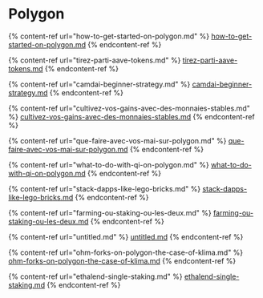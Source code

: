 # Polygon

{% content-ref url="how-to-get-started-on-polygon.md" %}
[how-to-get-started-on-polygon.md](how-to-get-started-on-polygon.md)
{% endcontent-ref %}

{% content-ref url="tirez-parti-aave-tokens.md" %}
[tirez-parti-aave-tokens.md](tirez-parti-aave-tokens.md)
{% endcontent-ref %}

{% content-ref url="camdai-beginner-strategy.md" %}
[camdai-beginner-strategy.md](camdai-beginner-strategy.md)
{% endcontent-ref %}

{% content-ref url="cultivez-vos-gains-avec-des-monnaies-stables.md" %}
[cultivez-vos-gains-avec-des-monnaies-stables.md](cultivez-vos-gains-avec-des-monnaies-stables.md)
{% endcontent-ref %}

{% content-ref url="que-faire-avec-vos-mai-sur-polygon.md" %}
[que-faire-avec-vos-mai-sur-polygon.md](que-faire-avec-vos-mai-sur-polygon.md)
{% endcontent-ref %}

{% content-ref url="what-to-do-with-qi-on-polygon.md" %}
[what-to-do-with-qi-on-polygon.md](what-to-do-with-qi-on-polygon.md)
{% endcontent-ref %}

{% content-ref url="stack-dapps-like-lego-bricks.md" %}
[stack-dapps-like-lego-bricks.md](stack-dapps-like-lego-bricks.md)
{% endcontent-ref %}

{% content-ref url="farming-ou-staking-ou-les-deux.md" %}
[farming-ou-staking-ou-les-deux.md](farming-ou-staking-ou-les-deux.md)
{% endcontent-ref %}

{% content-ref url="untitled.md" %}
[untitled.md](untitled.md)
{% endcontent-ref %}

{% content-ref url="ohm-forks-on-polygon-the-case-of-klima.md" %}
[ohm-forks-on-polygon-the-case-of-klima.md](ohm-forks-on-polygon-the-case-of-klima.md)
{% endcontent-ref %}

{% content-ref url="ethalend-single-staking.md" %}
[ethalend-single-staking.md](ethalend-single-staking.md)
{% endcontent-ref %}
